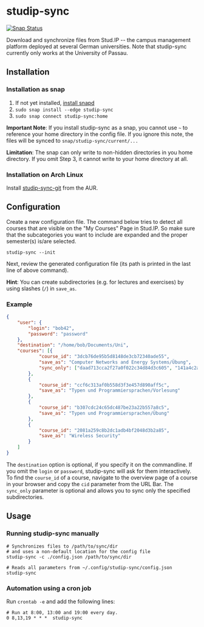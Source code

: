 # studip-sync

[![Snap Status](https://build.snapcraft.io/badge/woefe/studip-sync.svg)](https://build.snapcraft.io/user/woefe/studip-sync)

Download and synchronize files from Stud.IP -- the campus management platform deployed at several German universities.
Note that studip-sync currently only works at the University of Passau.

## Installation

### Installation as snap

1. If not yet installed, [install snapd](https://docs.snapcraft.io/core/install)
2. `sudo snap install --edge studip-sync`
3. `sudo snap connect studip-sync:home`

**Important Note**: If you install studip-sync as a snap, you cannot use `~` to reference your home directory in the
config file. If you ignore this note, the files will be synced to `snap/studip-sync/current/...`

**Limitation**: The snap can only write to non-hidden directories in you home directory. If you omit Step 3, it cannot
write to your home directory at all.

### Installation on Arch Linux
Install [studip-sync-git](https://aur.archlinux.org/packages/studip-sync-git/) from the AUR.

## Configuration

Create a new configuration file. The command below tries to detect all courses that are visible on the "My Courses" Page
in Stud.IP. So make sure that the subcategories you want to include are expanded and the proper semester(s) is/are
selected.

```shell
studip-sync --init
```
Next, review the generated configuration file (its path is printed in the last line of above command).

**Hint**: You can create subdirectories (e.g. for lectures and exercises) by using slashes (`/`) in `save_as`.

### Example

```json
{
    "user": {
        "login": "bob42",
        "password": "password"
    },
    "destination": "/home/bob/Documents/Uni",
    "courses": [{
            "course_id": "3dcb76de95b5d8148de3cb72340ade55",
            "save_as": "Computer Networks and Energy Systems/Übung",
            "sync_only": ["daad713cca2f27a0f022c34d84d3c605", "141a4c2ac3bd5b9f8321355192feead8"]
        },
        {
            "course_id": "ccf6c313af0b558d3f3e457d890aff5c",
            "save_as": "Typen und Programmiersprachen/Vorlesung"
        },
        {
            "course_id": "b307cdc24c65dc487be23a22b557a8c5",
            "save_as": "Typen und Programmiersprachen/Übung"
        },
        {
            "course_id": "2081a259c8b2dc1adb4bf2048d3b2a85",
            "save_as": "Wireless Security"
        }
    ]
}
```
The `destination` option is optional, if you specify it on the commandline.
If you omit the `login` or `password`, studip-sync will ask for them interactively.
To find the `course_id` of a course, navigate to the overview page of a course in your browser and copy the `cid` parameter from the URL Bar.
The `sync_only` parameter is optional and allows you to sync only the specified subdirectories.

## Usage
### Running studip-sync manually
```shell
# Synchronizes files to /path/to/sync/dir
# and uses a non-default location for the config file
studip-sync -c ./config.json /path/to/sync/dir

# Reads all parameters from ~/.config/studip-sync/config.json
studip-sync
```

### Automation using a cron job
Run `crontab -e` and add the following lines:
```
# Run at 8:00, 13:00 and 19:00 every day.
0 8,13,19 * * *  studip-sync
```
